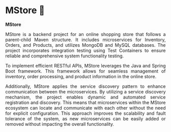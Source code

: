 # MStore 🛒
<b>MStore</b> <p align="justify"> MStore is a backend project for an online shopping store that follows a parent-child Maven structure. It includes microservices for Inventory, Orders, and Products, and utilizes MongoDB and MySQL databases. The project incorporates integration testing using Test Containers to ensure reliable and comprehensive system functionality testing. </p>

<p align="justify">To implement efficient RESTful APIs, MStore leverages the Java and Spring Boot framework. This framework allows for seamless management of inventory, order processing, and product information in the online store.</p>

<p align="justify">Additionally, MStore applies the service discovery pattern to enhance communication between the microservices. By utilizing a service discovery mechanism, the project enables dynamic and automated service registration and discovery. This means that microservices within the MStore ecosystem can locate and communicate with each other without the need for explicit configuration. This approach improves the scalability and fault tolerance of the system, as new microservices can be easily added or removed without impacting the overall functionality.</p>
